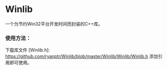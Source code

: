# Winlib
一个为节约Win32平台开发时间而封装的C++库。
### 使用方法：
下载库文件 [Winlib.h]: https://github.com/ryanptr/Winlib/blob/master/Winlib/Winlib/Winlib.h 添加引用即可使用。
